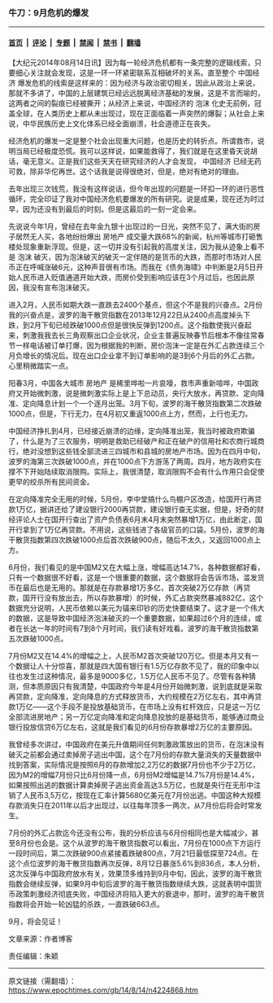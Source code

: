 ### 牛刀：9月危机的爆发

---

#### [首页](../../../..?n4224868) &nbsp;|&nbsp; [评论](../../../../../epoch-comment?n4224868) &nbsp;|&nbsp; [专题](../../../../../epoch-special?n4224868) &nbsp;|&nbsp; [禁闻](../../../../../epoch-news?n4224868) &nbsp;|&nbsp; [禁书](../../../../../books?n4224868) &nbsp;|&nbsp; [翻墙](https://github.com/gfw-breaker/nogfw/blob/master/README.md?n4224868)


<div class="post_content" id="artbody" itemprop="articleBody">
 <!-- article content begin -->
 <p>
  【大纪元2014年08月14日讯】因为每一轮经济危机都有一条完整的逻辑线索，只要细心关注就会发现，这是一环一环紧密联系互相破坏的关系。直至整个
  <ok href="https://www.epochtimes.com/gb/tag/%E4%B8%AD%E5%9B%BD%E7%BB%8F%E6%B5%8E.html">
   中国经济
  </ok>
  爆发危机的线索是这样来的：因为经济与政治密切相关，因此从政治上来说，那就不多讲了，中国的上层建筑已经远远脱离经济基础的发展，这是不言而喻的，这两者之间的裂痕已经被撕开；从经济上来说，中国经济的
  <ok href="https://www.epochtimes.com/gb/tag/%E6%B3%A1%E6%B2%AB.html">
   泡沫
  </ok>
  化史无前例，冠盖全球，在人类历史上都从未出现过，现在正面临着一声突然的爆裂；从社会上来说，中华民族历史上文化体系已经全面崩溃，社会道德正在丧失。
 </p>
 <p>
  经济危机的爆发一定是整个社会出现重大问题，也是历史的转折点。所谓救市，说明当局已经极度恐慌。我可以这样说，如果能救得了，我们就是在这里昏天说胡话，毫无意义。正是我们这些天天在研究经济的人才会发现，
  <ok href="https://www.epochtimes.com/gb/tag/%E4%B8%AD%E5%9B%BD%E7%BB%8F%E6%B5%8E.html">
   中国经济
  </ok>
  已经无药可救，除非华佗再世。这个话我是说得很绝对，但是，绝对有绝对的理由。
 </p>
 <p>
  去年出现三次钱荒，我没有这样说话，但今年出现的问题是一环扣一环的进行恶性循环，完全印证了我对中国经济危机要爆发的所有研究。说是成果，现在还为时过早，因为还没有到最后的时刻。但是这最后的一刻一定会来。
 </p>
 <p>
  先说说今年1月，曾经在去年金九银十出现过的一日光，突然不见了，满大街的房子居然无人买，各地纷纷爆出
  <ok href="https://www.epochtimes.com/gb/tag/%E6%88%BF%E5%9C%B0%E4%BA%A7.html">
   房地产
  </ok>
  成交量大跌68%的新闻，杭州等城市打砸售楼处现象重新浮现。但是，这一切并没有引起我的高度关注，因为我从迹象上看不是
  <ok href="https://www.epochtimes.com/gb/tag/%E6%B3%A1%E6%B2%AB.html">
   泡沫
  </ok>
  破灭，因为泡沫破灭的破灭一定伴随的是货币的大跌，而那时市场对人民币正在呼喊涨破6元，这种声音很有市场。而我在《债务海啸》中判断是2月5日开始人民币进入贬值通道开始大跌，而房价受到影响应该在3个月过后，也因此原因，我没有宣布泡沫破灭。
 </p>
 <p>
  进入2月，人民币如期大跌一直跌去2400个基点，但这个不是我的兴奋点。2月份我的兴奋点是，波罗的海干散货指数在2013年12月22日从2400点高度掉头下跌，到2月下旬已经跌破1000点但是很快反弹到1200点。这个指数使我兴奋起来，刺激我我去长三角观察出口企业状况，企业主普遍反映春节后根本不像往常春节一样电话被订单打爆，因为根据我的判断，房价泡沫一定是在外汇占款连续三个月负增长的情况后。现在出口企业拿不到订单影响的是3到6个月后的外汇占款。心里稍微踏实一点。
 </p>
 <p>
  阳春3月，中国各大城市
  <ok href="https://www.epochtimes.com/gb/tag/%E6%88%BF%E5%9C%B0%E4%BA%A7.html">
   房地产
  </ok>
  是稀里哗啦一片哀嚎，救市声重新喧哗，中国政府又开始微刺激，说是微刺激实际上是上下总动员，央行大放水，再贷款、定向降准、定向降息计划一个一个逐月出笼。3月下旬，波罗的海干散货指数第二次跌破1000点，但是，下行无力，在4月初又重返1000点上方，然而，上行也无力。
 </p>
 <p>
  中国经济挣扎到4月，已经接近崩溃的边缘，定向降准出笼，我当时被政府欺骗了，什么是为了三农服务，明明是救助已经破产和正在破产的信用社和农商行城商行，绝对没想到这些钱全部流进三四城市和县城的房地产市场。因为在四月中旬，波罗的海第三次跌破1000点，并在1000点下方游荡了两周。四月，地方政府实在撑不下开始陆续取消限购。实际上，我很清楚，取消限购不会有什么作用只会促使更早的绞杀所有民间资金。
 </p>
 <p>
  在定向降准完全无用的时候，5月份，李中堂搞什么鸟棚户区改造，给国开行再贷款1万亿，据讲还给了建设银行2000再贷款，建设银行查无实据，但是，好奇的财经评论人士在国开行查出了资产负债表6月末4月末突然暴增1万亿，由此断定，国开行拿到了1万亿再贷款。不用说，这些钱进了各级官员的口袋。5月份，波罗的海干散货指数第四次跌破1000点后首次跌破900点，随后不太久，又返回1000点上方。
 </p>
 <p>
  6月份，我们看见的是中国M2又在大幅上涨，增幅高达14.7%，各种数据都好看，只有一个数据很不好看，这是一个很重要的数据，这个数据将会告诉市场，滥发货币在最后也是无用的。那就是在存款暴增1万多亿，首次突破2万亿存款（再贷款，国开行没有放出去，所以存款暴增）的时候，外汇占款突然暴减882亿，这个数据充分说明，人民币依赖以美元为锚来印钞的历史快要结束了。这才是一个伟大的数据，这是导致中国经济泡沫破灭的一个重要数据，如果超过6个月的连续，或者在长达一年的时间有7到8个月时间，我们读有好戏看。波罗的海干散货指数第五次跌破1000点。
 </p>
 <p>
  7月份M2又在14.4%的增幅之上，人民币M2首次突破120万亿。但是本月又有一个数据让人十分惊喜，那就是四大国有银行有1.5万亿存款不见了，我的印象中以往也发生过这种情况，最多是9000多亿，1.5万亿人民币不见了。尽管有各种猜测，但本质原因只有我清楚，中国政府今年是4月份开始微刺激，说到底就是采取再贷款，定向降准，定向降息的方式释放货币，大约规模在2万亿左右，其中再贷款1万亿——这个手段不是投放基础货币，在市场上没有杠杆效应，只是这一万亿全部流进房地产；另一万亿定向降准和定向降息投放的是基础货币，能够通过商业银行投放信贷6万亿左右，这就是我们看见的6月份存款暴增2万亿的主要原因。
 </p>
 <p>
  我曾经多次讲过，中国政府在美元升值期间任何刺激政策放出的货币，在泡沫没有破灭之前都会通过卖掉房子逃出中国，这个在7月份的存款大量消失的天量数据中找到答案，实际情况是按照6月的存款增加2,2万亿的数据7月份也不少于2万亿，因为M2的增幅7月份只比6月份降一点，6月份M2增幅是14.7%7月份是14.4%，如果按照出逃的数据计算卖掉房子逃出资金高达3.5万亿，也就是央行在无形中注销了人民币3,5万亿，按现在汇率计算5680亿美元在7月份出逃。中国这种大规模存款消失只在2011年以后才出现过，以往每年顶多一两次，从7月份后将会时常发生。
 </p>
 <p>
  7月份的外汇占款迄今还没有公布，我的分析应该与6月份相同也是大幅减少，甚至8月份也会是。这个从波罗的海干散货指数可以看出，7月份在1000点下方运行一段时间后，第二次跌破900点紧接着跌破800点，7月21日最低探至724点。在这个点位波罗的海干散货指数再次反弹，8月12日暴涨5.6%到836点，本人分析，这次反弹与中国政府放水有关，效果顶多维持到9月中旬，因此，波罗的海干散货指数会继续反弹，如果9月中旬后波罗的海干散货指数继续大跌，这就表明中国货币政策刺激经济彻底失败，中国经济将陷入更大的衰退中，那时，波罗的海干散货指数将会开始一轮凶猛的杀跌，一直跌破663点。
 </p>
 <p>
  9月，将会见证！
 </p>
 <p>
  文章来源：作者博客
 </p>
 <p>
  责任编辑：朱颖
 </p>
 <!-- article content end -->
 <div id="below_article_ad">
 </div>
</div>


---

原文链接（需翻墙）：https://www.epochtimes.com/gb/14/8/14/n4224868.htm
